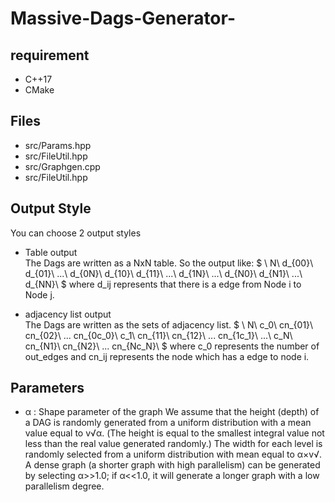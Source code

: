 # Massive-Dags-Generator-

## requirement
* C++17
* CMake

## Files

* src/Params.hpp
* src/FileUtil.hpp
* src/Graphgen.cpp
* src/FileUtil.hpp

## Output Style
You can choose 2 output styles
* Table output  
    The Dags are written as a NxN table. So the output like:
    $
    \\
    N\\
    d_{00}\ d_{01}\ ...\ d_{0N}\\
    d_{10}\ d_{11}\ ...\ d_{1N}\\
    ...\\
    d_{N0}\ d_{N1}\ ...\ d_{NN}\\
    $
    where d_ij represents that there is a edge from Node i to Node j.

* adjacency list output  
    The Dags are written as the sets of adjacency list.
    $
    \\
    N\\
    c_0\\
    cn_{01}\ cn_{02}\ ... cn_{0c_0}\\
    c_1\\
    cn_{11}\ cn_{12}\ ... cn_{1c_1}\\
    ...\\
    c_N\\
    cn_{N1}\ cn_{N2}\ ... cn_{Nc_N}\\
    $
    where c_0 represents the number of out_edges and cn_ij represents the node which has a edge to node i.



## Parameters

* α : Shape parameter of the graph
We assume that the height (depth) of a DAG is randomly generated from a uniform distribution with a mean value equal to v√α. (The height is equal to the smallest integral value not less than the real value generated randomly.) The width for each level is randomly selected from a uniform distribution with mean equal to α×v√. A dense graph (a shorter graph with high parallelism) can be generated by selecting α>>1.0; if α<<1.0, it will generate a longer graph with a low parallelism degree.